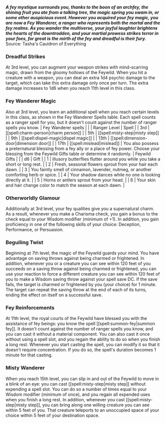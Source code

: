 ***A fey mystique surrounds you, thanks to the boon of an archfey, the shining fruit you ate from a talking tree, the magic spring you swam in, or some other auspicious event. However you acquired your fey magic, you are now a Fey Wanderer, a ranger who represents both the mortal and the fey realms. As you wander the multiverse, your joyful laughter brightens the hearts of the downtrodden, and your martial prowess strikes terror in your foes, for great is the mirth of the fey and dreadful is their fury.***
Source: Tasha's Cauldron of Everything
### Dreadful Strikes
At 3rd level, you can augment your weapon strikes with mind-scarring magic, drawn from the gloomy hollows of the Feywild. When you hit a creature with a weapon, you can deal an extra 1d4 psychic damage to the target, which can take this extra damage only once per turn.
The extra damage increases to 1d6 when you reach 11th level in this class.
### Fey Wanderer Magic
Also at 3rd level, you learn an additional spell when you reach certain levels in this class, as shown in the Fey Wanderer Spells table. Each spell counts as a ranger spell for you, but it doesn't count against the number of ranger spells you know.
| Fey Wanderer spells |  |
| Ranger Level | Spell |
| 3rd | [[spell:charm-person|charm person]] |
| 5th | [[spell:misty-step|misty step]] |
| 9th | [[spell:dispel-magic|dispel magic]] |
| 13th | [[spell:dimension-door|dimension door]] |
| 17th | [[spell:mislead|mislead]] |
You also possess a preternatural blessing from a fey ally or a place of fey power. Choose your blessing from the Feywild Gifts table or determine it randomly.
| Feywild Gifts |  |
| d6 | Gift |
| 1 | Illusory butterflies flutter around you while you take a short or long rest. |
| 2 | Fresh, seasonal flowers sprout from your hair each dawn. |
| 3 | You faintly smell of cinnamon, lavender, nutmeg, or another comforting herb or spice. |
| 4 | Your shadow dances while no one is looking directly at it. |
| 5 | Horns or antlers sprout from your head. |
| 6 | Your skin and hair change color to match the season at each dawn. |
### Otherworldly Glamour
Additionally at 3rd level, your fey qualities give you a supernatural charm. As a result, whenever you make a Charisma check, you gain a bonus to the check equal to your Wisdom modifier (minimum of +1).
In addition, you gain proficiency in one of the following skills of your choice: Deception, Performance, or Persuasion.
### Beguiling Twist
Beginning at 7th level, the magic of the Feywild guards your mind. You have advantage on saving throws against being charmed or frightened.
In addition, whenever you or a creature you can see within 120 feet of you succeeds on a saving throw against being charmed or frightened, you can use your reaction to force a different creature you can see within 120 feet of you to make a Wisdom saving throw against your spell save DC. If the save fails, the target is charmed or frightened by you (your choice) for 1 minute. The target can repeat the saving throw at the end of each of its turns, ending the effect on itself on a successful save.
### Fey Reinforcements
At 11th level, the royal courts of the Feywild have blessed you with the assistance of fey beings: you know the spell [[spell:summon-fey|summon fey]]. It doesn't count against the number of ranger spells you know, and you can cast it without a material component. You can also cast it once without using a spell slot, and you regain the ability to do so when you finish a long rest.
Whenever you start casting the spell, you can modify it so that it doesn't require concentration. If you do so, the spell's duration becomes 1 minute for that casting.
### Misty Wanderer
When you reach 15th level, you can slip in and out of the Feywild to move in a blink of an eye: you can cast [[spell:misty-step|misty step]] without expending a spell slot. You can do so a number of times equal to your Wisdom modifier (minimum of once), and you regain all expended uses when you finish a long rest.
In addition, whenever you cast [[spell:misty-step|misty step]], you can bring along one willing creature you can see within 5 feet of you. That creature teleports to an unoccupied space of your choice within 5 feet of your destination space.